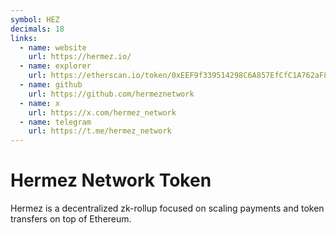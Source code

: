 ```yaml
---
symbol: HEZ
decimals: 18
links:
  - name: website
    url: https://hermez.io/
  - name: explorer
    url: https://etherscan.io/token/0xEEF9f339514298C6A857EfCfC1A762aF84438dEE
  - name: github
    url: https://github.com/hermeznetwork
  - name: x
    url: https://x.com/hermez_network
  - name: telegram
    url: https://t.me/hermez_network
---
```


# Hermez Network Token

Hermez is a decentralized zk-rollup focused on scaling payments and token transfers on top of Ethereum.

